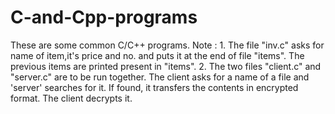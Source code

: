 # C-and-Cpp-programs
These are some common C/C++ programs.
Note : 1. The file "inv.c" asks for name of item,it's price and no. and puts it at the end of file "items". The previous items are 
printed present in "items". 
2. The two files "client.c" and "server.c" are to be run together. The client asks for a name of a file and 'server' searches for it. 
If found, it transfers the contents in encrypted format. The client decrypts it.
